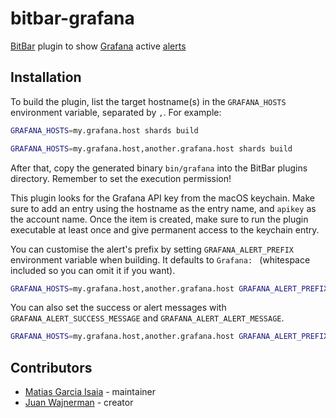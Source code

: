 # bitbar-grafana
[BitBar](https://getbitbar.com/) plugin to show [Grafana](https://grafana.com/) active [alerts](https://grafana.com/docs/alerting/rules/)

## Installation

To build the plugin, list the target hostname(s) in the `GRAFANA_HOSTS`
environment variable, separated by `,`. For example:

```bash
GRAFANA_HOSTS=my.grafana.host shards build
```

```bash
GRAFANA_HOSTS=my.grafana.host,another.grafana.host shards build
```

After that, copy the generated binary `bin/grafana` into the BitBar plugins
directory. Remember to set the execution permission!

This plugin looks for the Grafana API key from the macOS keychain. Make sure to
add an entry using the hostname as the entry name, and `apikey` as the account
name. Once the item is created, make sure to run the plugin executable at least
once and give permanent access to the keychain entry.

You can customise the alert's prefix by setting `GRAFANA_ALERT_PREFIX` environment
variable when building. It defaults to `Grafana: ` (whitespace included so you
can omit it if you want).

```bash
GRAFANA_HOSTS=my.grafana.host,another.grafana.host GRAFANA_ALERT_PREFIX='' shards build
```

You can also set the success or alert messages with
`GRAFANA_ALERT_SUCCESS_MESSAGE` and `GRAFANA_ALERT_ALERT_MESSAGE`.

```bash
GRAFANA_HOSTS=my.grafana.host,another.grafana.host GRAFANA_ALERT_PREFIX='' GRAFANA_ALERT_SUCCESS_MESSAGE='👍' GRAFANA_ALERT_ALERT_MESSAGE='🚨' shards build
```

## Contributors

- [Matias Garcia Isaia](https://github.com/matiasgarciaisaia) - maintainer
- [Juan Wajnerman](https://github.com/waj) - creator
